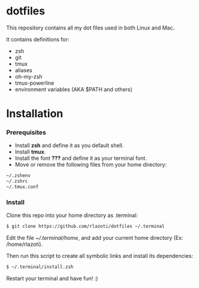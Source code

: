 dotfiles
========

This repository contains all my dot files used in both Linux and Mac.

It contains definitions for:

* zsh
* git
* tmux
* aliases
* oh-my-zsh
* tmux-powerline
* environment variables (AKA $PATH and others)


Installation
=============

### Prerequisites


* Install **zsh** and define it as you default shell.
* Install **tmux**.
* Install the font **???** and define it as your terminal font.
* Move or remove the following files from your home directory:

```sh
~/.zshenv
~/.zshrc
~/.tmux.conf
```


### Install

Clone this repo into your home directory as .terminal:

```sh
$ git clone https://github.com/rlazoti/dotfiles ~/.terminal
```

Edit the file *~/.terminal/home*, and add your current home directory (Ex: /home/rlazoti).


Then run this script to create all symbolic links and install its dependencies:

```sh
$ ~/.terminal/install.zsh
```

Restart your terminal and have fun! :)
